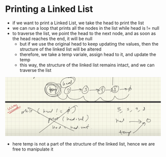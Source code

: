 # Printing a Linked List

- if we want to print a Linked List, we take the head to print the list
- we can run a loop that prints all the nodes in the list while head is != null
- to traverse the list, we point the head to the next node, and as soon as the head reaches the end, it will be null
    - but if we use the original head to keep updating the values, then the structure of the linked list will be altered
    - therefore, we take a temp variale, assign head to it, and update the temp
    - this way, the structure of the linked list remains intact, and we can traverse the list

![Alt text](image-8.png)

- here temp is not a part of the structure of the linked list, hence we are free to manipulate it
